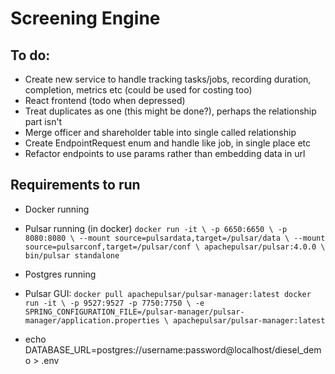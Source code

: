 # Screening Engine


## To do:
- Create new service to handle tracking tasks/jobs, recording duration, completion, metrics etc (could be used for costing too)
- React frontend (todo when depressed)
- Treat duplicates as one (this might be done?), perhaps the relationship part isn't
- Merge officer and shareholder table into single called relationship
- Create EndpointRequest enum and handle like job, in single place etc
- Refactor endpoints to use params rather than embedding data in url

## Requirements to run
- Docker running
- Pulsar running (in docker)
`docker run -it \
-p 6650:6650 \
-p 8080:8080 \
--mount source=pulsardata,target=/pulsar/data \
--mount source=pulsarconf,target=/pulsar/conf \
apachepulsar/pulsar:4.0.0 \
bin/pulsar standalone`
- Postgres running

- Pulsar GUI:
`docker pull apachepulsar/pulsar-manager:latest
docker run -it \
  -p 9527:9527 -p 7750:7750 \
  -e SPRING_CONFIGURATION_FILE=/pulsar-manager/pulsar-manager/application.properties \
  apachepulsar/pulsar-manager:latest`


- echo DATABASE_URL=postgres://username:password@localhost/diesel_demo > .env
